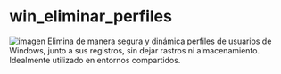 # win_eliminar_perfiles
![imagen](https://i.imgur.com/BgmZChN.png)
Elimina de manera segura y dinámica perfiles de usuarios de Windows, junto a sus registros, sin dejar rastros ni almacenamiento. Idealmente utilizado en entornos compartidos.

